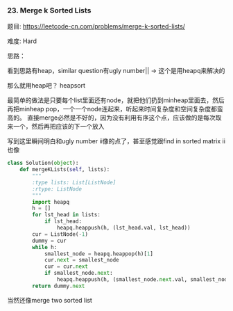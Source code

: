 ### 23. Merge k Sorted Lists



题目:
<https://leetcode-cn.com/problems/merge-k-sorted-lists/>


难度:
Hard

思路：

看到思路有heap，similar question有ugly number|| -> 这个是用heapq来解决的

那么就用heap吧？ heapsort

最简单的做法是只要每个list里面还有node，就把他们扔到minheap里面去，然后再把minheap pop，一个一个node连起来，听起来时间复杂度和空间复杂度都蛮高的。
直接merge必然是不好的，因为没有利用有序这个点，应该做的是每次取来一个，然后再把应该的下一个放入

写到这里瞬间明白和ugly number ii像的点了，甚至感觉跟find in sorted matrix ii也像

```python
class Solution(object):
    def mergeKLists(self, lists):
        """
        :type lists: List[ListNode]
        :rtype: ListNode
        """
        import heapq
        h = []
        for lst_head in lists:
            if lst_head:
                heapq.heappush(h, (lst_head.val, lst_head))
        cur = ListNode(-1)
        dummy = cur
        while h:
            smallest_node = heapq.heappop(h)[1]
            cur.next = smallest_node
            cur = cur.next
            if smallest_node.next:
                heapq.heappush(h, (smallest_node.next.val, smallest_node.next))
        return dummy.next
```

当然还像merge two sorted list
